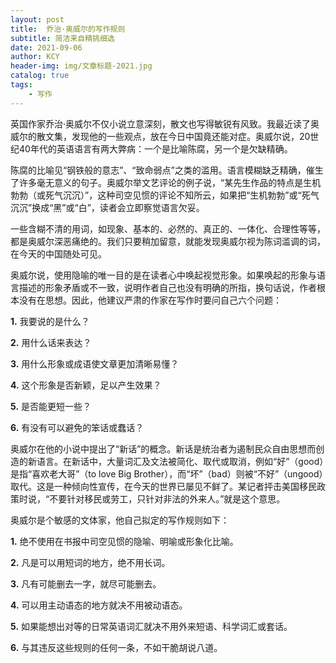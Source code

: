```yaml
---
layout: post
title:  乔治·奥威尔的写作规则
subtitle: 简洁来自精挑细选
date: 2021-09-06
author: KCY
header-img: img/文章标题-2021.jpg
catalog: true
tags:
    - 写作
---
```


英国作家乔治·奥威尔不仅小说立意深刻，散文也写得敏锐有风致。我最近读了奥威尔的散文集，发现他的一些观点，放在今日中国竟还能对症。奥威尔说，20世纪40年代的英语语言有两大弊病：一个是比喻陈腐，另一个是欠缺精确。

 陈腐的比喻见“钢铁般的意志”、“致命弱点”之类的滥用。语言模糊缺乏精确，催生了许多毫无意义的句子。奥威尔举文艺评论的例子说，“某先生作品的特点是生机勃勃（或死气沉沉）”，这种司空见惯的评论不知所云，如果把“生机勃勃”或“死气沉沉”换成“黑”或“白”，读者会立即察觉语言欠妥。

 一些含糊不清的用词，如现象、基本的、必然的、真正的、一体化、合理性等等，都是奥威尔深恶痛绝的。我们只要稍加留意，就能发现奥威尔视为陈词滥调的词，在今天的中国随处可见。

 奥威尔说，使用隐喻的唯一目的是在读者心中唤起视觉形象。如果唤起的形象与语言描述的形象矛盾或不一致，说明作者自己也没有明确的所指，换句话说，作者根本没有在思想。因此，他建议严肃的作家在写作时要问自己六个问题：

**1.** 我要说的是什么？

**2.** 用什么话来表达？

**3.** 用什么形象或成语使文章更加清晰易懂？

**4.** 这个形象是否新颖，足以产生效果？

**5.** 是否能更短一些？

**6.** 有没有可以避免的笨话或蠢话？

奥威尔在他的小说中提出了“新话”的概念。新话是统治者为遏制民众自由思想而创造的新语言。在新话中，大量词汇及文法被简化、取代或取消，例如“好”（good）是指“喜欢老大哥”（to love Big Brother），而“坏”（bad）则被“不好”（ungood）取代。这是一种倾向性宣传，在今天的世界已屡见不鲜了。某记者抨击美国移民政策时说，“不要针对移民或劳工，只针对非法的外来人。”就是这个意思。

奥威尔是个敏感的文体家，他自己拟定的写作规则如下：

**1.** 绝不使用在书报中司空见惯的隐喻、明喻或形象化比喻。

**2.** 凡是可以用短词的地方，绝不用长词。

**3.** 凡有可能删去一字，就尽可能删去。

**4.** 可以用主动语态的地方就决不用被动语态。

**5.** 如果能想出对等的日常英语词汇就决不用外来短语、科学词汇或套话。

**6.** 与其违反这些规则的任何一条，不如干脆胡说八道。

 

 
 

